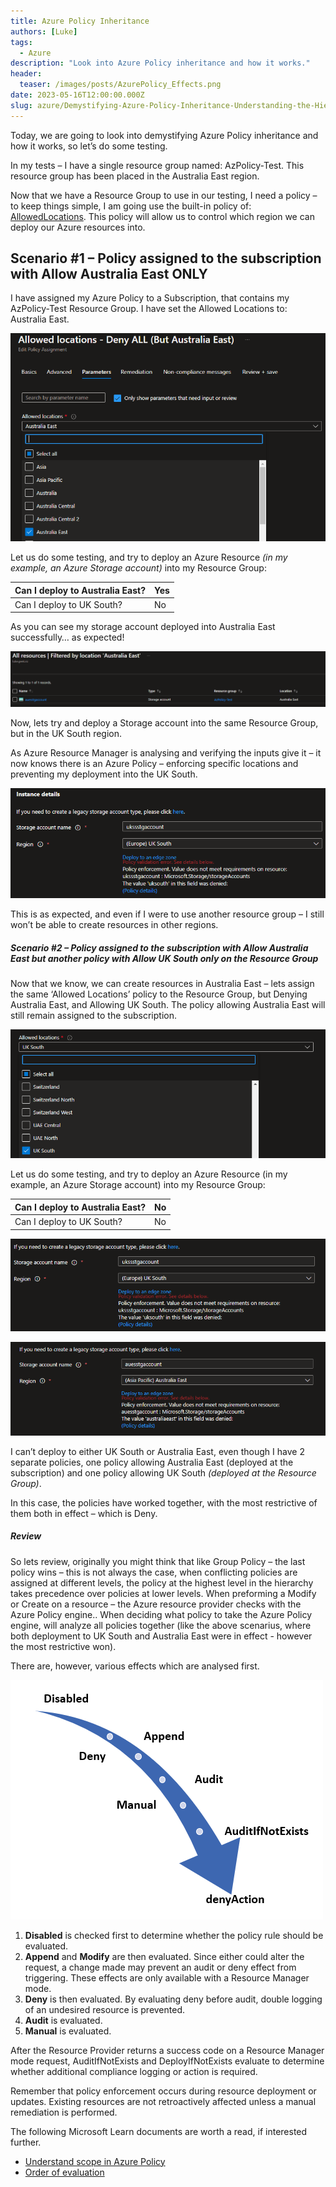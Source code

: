 ```yaml
---
title: Azure Policy Inheritance
authors: [Luke]
tags:
  - Azure
description: "Look into Azure Policy inheritance and how it works."
header:
  teaser: /images/posts/AzurePolicy_Effects.png
date: 2023-05-16T12:00:00.000Z
slug: azure/Demystifying-Azure-Policy-Inheritance-Understanding-the-Hierarchy-of-Control
---
```


Today, we are going to look into demystifying Azure Policy inheritance and how it works, so let’s do some testing.

In my tests – I have a single resource group named: AzPolicy-Test. This resource group has been placed in the Australia East region.

Now that we have a Resource Group to use in our testing, I need a policy – to keep things simple, I am going use the built-in policy of: [AllowedLocations](https://www.azadvertizer.net/azpolicyadvertizer/e56962a6-4747-49cd-b67b-bf8b01975c4c.html). This policy will allow us to control which region we can deploy our Azure resources into.

## **Scenario #1 – Policy assigned to the subscription with Allow Australia East ONLY**

I have assigned my Azure Policy to a Subscription, that contains my AzPolicy-Test Resource Group. I have set the Allowed Locations to: Australia East.

![Azure Policy - Allowed locations](/images/posts/AzurePolicy-AllowedLocations-DenyAllAustraliaE.png "Azure Policy - Allowed locations")

Let us do some testing, and try to deploy an Azure Resource _(in my example, an Azure Storage account)_ into my Resource Group:

| Can I deploy to Australia East? | Yes |
| ------------------------------- | --- |
| Can I deploy to UK South?       | No  |

As you can see my storage account deployed into Australia East successfully… as expected!

![Azure Portal - filtered by location](/images/posts/AzurePolicy-FilterLocations_AustraliaEast.png "Azure Portal - filtered by location")

Now, lets try and deploy a Storage account into the same Resource Group, but in the UK South region.

As Azure Resource Manager is analysing and verifying the inputs give it – it now knows there is an Azure Policy – enforcing specific locations and preventing my deployment into the UK South.

![Azure Storage Account - Deny UK South deployment](/images/posts/AzurePolicy_DenyUKSouth.png "Azure Storage Account - Deny UK South deployment")

This is as expected, and even if I were to use another resource group – I still won’t be able to create resources in other regions.

##### **Scenario #2 – Policy assigned to the subscription with Allow Australia East but another policy with Allow UK South only on the Resource Group**

Now that we know, we can create resources in Australia East – lets assign the same ‘Allowed Locations’ policy to the Resource Group, but Denying Australia East, and Allowing UK South. The policy allowing Australia East will still remain assigned to the subscription.

![Azure Policy - Allowed locations - UK South](/images/posts/AzurePolicy-AllowedLocation_UkSouth.png "Azure Policy - Allowed locations - UK South")

Let us do some testing, and try to deploy an Azure Resource (in my example, an Azure Storage account) into my Resource Group:

| Can I deploy to Australia East? | No |
| ------------------------------- | -- |
| Can I deploy to UK South?       | No |

![Azure Storage account deployment - Policy validation error](/images/posts/AzurePolicy-DisableUKSouthDeployment.png "Azure Storage account deployment - Policy validation error")

![Azure Storage account deployment - Policy validation error](/images/posts/AzurePolicy-DisableAustraliaEastDeployment.png "Azure Storage account deployment - Policy validation error")

I can’t deploy to either UK South or Australia East, even though I have 2 separate policies, one policy allowing Australia East (deployed at the subscription) and one policy allowing UK South _(deployed at the Resource Group)_.

In this case, the policies have worked together, with the most restrictive of them both in effect – which is Deny.

##### **Review**

So lets review, originally you might think that like Group Policy – the last policy wins – this is not always the case, when conflicting policies are assigned at different levels, the policy at the highest level in the hierarchy takes precedence over policies at lower levels. When preforming a Modify or Create on a resource – the Azure resource provider checks with the Azure Policy engine.. When deciding what policy to take the Azure Policy engine, will analyze all policies together (like the above scenarius, where both deployment to UK South and Australia East were in effect - however the most restrictive won).

There are, however, various effects which are analysed first.

![Azure Policy Effects](/images/posts/AzurePolicy_Effects.png "Azure Policy Effects")

1. **Disabled** is checked first to determine whether the policy rule should be evaluated.
2. **Append** and **Modify** are then evaluated. Since either could alter the request, a change made may prevent an audit or deny effect from triggering. These effects are only available with a Resource Manager mode.
3. **Deny** is then evaluated. By evaluating deny before audit, double logging of an undesired resource is prevented.
4. **Audit** is evaluated.
5. **Manual** is evaluated.

After the Resource Provider returns a success code on a Resource Manager mode request, AuditIfNotExists and DeployIfNotExists evaluate to determine whether additional compliance logging or action is required.

Remember that policy enforcement occurs during resource deployment or updates. Existing resources are not retroactively affected unless a manual remediation is performed.

The following Microsoft Learn documents are worth a read, if interested further.

* [Understand scope in Azure Policy](https://learn.microsoft.com/azure/governance/policy/concepts/scope?WT.mc_id=AZ-MVP-5004796)
* [Order of evaluation](https://learn.microsoft.com/azure/governance/policy/concepts/effects?WT.mc_id=AZ-MVP-5004796#order-of-evaluation)
